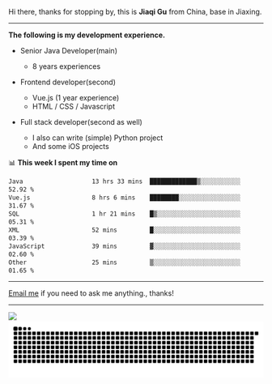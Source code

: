 Hi there, thanks for stopping by, this is **Jiaqi Gu** from China, base in Jiaxing.

---

**The following is my development experience.**

- Senior Java Developer(main)
  - 8 years experiences

- Frontend developer(second)
  - Vue.js (1 year experience)
  - HTML / CSS / Javascript
  
- Full stack developer(second as well)
  - I also can write (simple) Python project
  - And some iOS projects

📊 **This week I spent my time on**
<!--START_SECTION:waka-->

```text
Java                   13 hrs 33 mins  █████████████▒░░░░░░░░░░░   52.92 %
Vue.js                 8 hrs 6 mins    ████████░░░░░░░░░░░░░░░░░   31.67 %
SQL                    1 hr 21 mins    █▒░░░░░░░░░░░░░░░░░░░░░░░   05.31 %
XML                    52 mins         █░░░░░░░░░░░░░░░░░░░░░░░░   03.39 %
JavaScript             39 mins         ▓░░░░░░░░░░░░░░░░░░░░░░░░   02.60 %
Other                  25 mins         ▒░░░░░░░░░░░░░░░░░░░░░░░░   01.65 %
```

<!--END_SECTION:waka-->

---

[Email me](mailto:htk2klwgr@mozmail.com?subject=Hiring_from_GitHub) if you need to ask me anything., thanks!

---

![]( https://visitor-badge.glitch.me/badge?page_id=githubgujiaqi)
![]( https://github.com/droid-Q/droid-Q/raw/output/github-contribution-grid-snake.svg#gh-dark-mode-only)
